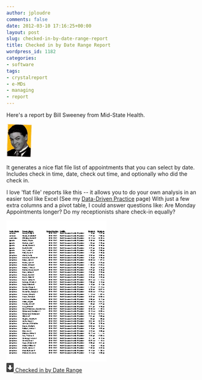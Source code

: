 ```yaml
---
author: jploudre
comments: false
date: 2012-03-10 17:16:25+00:00
layout: post
slug: checked-in-by-date-range-report
title: Checked in by Date Range Report
wordpress_id: 1182
categories:
- software
tags:
- crystalreport
- e-MDs
- managing
- report
---
```


Here's a report by Bill Sweeney from Mid-State Health.

![](/files/2012/05/311131.gif)


 It generates a nice flat file list of appointments that you can select by date. Includes check in time, date, check out time, and optionally who did the check in. 

I love 'flat file' reports like this -- it allows you to do your own analysis in an easier tool like Excel (See my [Data-Driven Practice](http://unchart.com/2011/data-driven-practice/) page) With just a few extra columns and a pivot table, I could answer questions like: Are Monday Appointments longer? Do my receptionists share check-in equally?

[![](/files/2012/03/Screen-Shot-2012-03-10-at-9.09.53-AM.png)  
![](/files/2011/01/57-download.png) Checked in by Date Range](/files/2012/03/Checked-in-by-Date-Range.zip)

